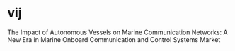 # vij
The Impact of Autonomous Vessels on Marine Communication Networks: A New Era in Marine Onboard Communication and Control Systems Market
